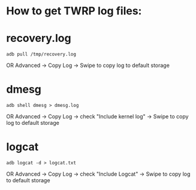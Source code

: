 # How to get TWRP log files:​
#
# recovery.log
```
adb pull /tmp/recovery.log
```
OR
Advanced -> Copy Log -> Swipe to copy log to default storage
# dmesg
```
adb shell dmesg > dmesg.log
```
OR
Advanced -> Copy Log -> check "Include kernel log" -> Swipe to copy log to default storage
#
# logcat
```
adb logcat -d > logcat.txt
```
OR
Advanced -> Copy Log -> check "Include Logcat" -> Swipe to copy log to default storage
#
